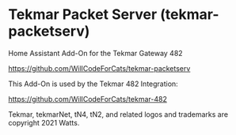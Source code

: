 # Tekmar Packet Server (tekmar-packetserv)

Home Assistant Add-On for the Tekmar Gateway 482

https://github.com/WillCodeForCats/tekmar-packetserv

This Add-On is used by the Tekmar 482 Integration:

https://github.com/WillCodeForCats/tekmar-482

Tekmar, tekmarNet, tN4, tN2, and related logos and trademarks are copyright 2021 Watts.
